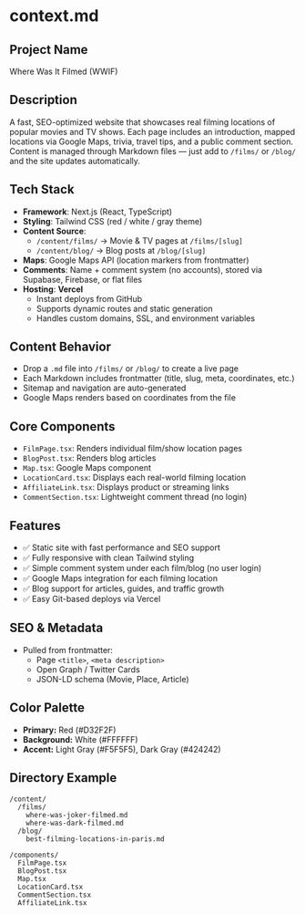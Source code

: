 # context.md

## Project Name
Where Was It Filmed (WWIF)

## Description
A fast, SEO-optimized website that showcases real filming locations of popular movies and TV shows. Each page includes an introduction, mapped locations via Google Maps, trivia, travel tips, and a public comment section. Content is managed through Markdown files — just add to `/films/` or `/blog/` and the site updates automatically.

## Tech Stack
- **Framework**: Next.js (React, TypeScript)
- **Styling**: Tailwind CSS (red / white / gray theme)
- **Content Source**:
  - `/content/films/` → Movie & TV pages at `/films/[slug]`
  - `/content/blog/` → Blog posts at `/blog/[slug]`
- **Maps**: Google Maps API (location markers from frontmatter)
- **Comments**: Name + comment system (no accounts), stored via Supabase, Firebase, or flat files
- **Hosting**: **Vercel**
  - Instant deploys from GitHub
  - Supports dynamic routes and static generation
  - Handles custom domains, SSL, and environment variables

## Content Behavior
- Drop a `.md` file into `/films/` or `/blog/` to create a live page
- Each Markdown includes frontmatter (title, slug, meta, coordinates, etc.)
- Sitemap and navigation are auto-generated
- Google Maps renders based on coordinates from the file

## Core Components
- `FilmPage.tsx`: Renders individual film/show location pages
- `BlogPost.tsx`: Renders blog articles
- `Map.tsx`: Google Maps component
- `LocationCard.tsx`: Displays each real-world filming location
- `AffiliateLink.tsx`: Displays product or streaming links
- `CommentSection.tsx`: Lightweight comment thread (no login)

## Features
- ✅ Static site with fast performance and SEO support
- ✅ Fully responsive with clean Tailwind styling
- ✅ Simple comment system under each film/blog (no user login)
- ✅ Google Maps integration for each filming location
- ✅ Blog support for articles, guides, and traffic growth
- ✅ Easy Git-based deploys via Vercel

## SEO & Metadata
- Pulled from frontmatter:
  - Page `<title>`, `<meta description>`
  - Open Graph / Twitter Cards
  - JSON-LD schema (Movie, Place, Article)

## Color Palette
- **Primary:** Red (#D32F2F)
- **Background:** White (#FFFFFF)
- **Accent:** Light Gray (#F5F5F5), Dark Gray (#424242)

## Directory Example
```
/content/
  /films/
    where-was-joker-filmed.md
    where-was-dark-filmed.md
  /blog/
    best-filming-locations-in-paris.md
```

```
/components/
  FilmPage.tsx
  BlogPost.tsx
  Map.tsx
  LocationCard.tsx
  CommentSection.tsx
  AffiliateLink.tsx
```
